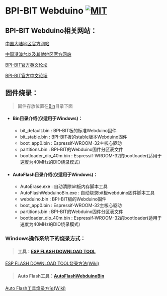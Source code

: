 # BPI-BIT Webduino  [![MIT](https://img.shields.io/github/license/mashape/apistatus.svg?style=for-the-badge)](./LICENSE)

## BPI-BIT Webduino相关网站：

[中国大陆地区官方网站](https://webduino.com.cn)

[中国港澳台以及其他地区官方网站](https://webduino.io/)

[BPI-BIT官方英文论坛](http://forum.banana-pi.org/c/bpi-webduino/BPI-Webduino)

[BPI-BIT官方中文论坛](https://forum.banana-pi.org.cn/c/bpi-webduino/webduino)

## 固件烧录：

> 固件存放位置在[Bin](/Bin)目录下面

- #### Bin目录介绍(仅适用于Windows)：
    + bit_default.bin : BPI-BIT板的标准Webduino固件
    + bit_stable.bin : BPI-BIT板的stable版本Webduino固件
    + boot_app0.bin : Espressif-WROOM-32主核心驱动
    + partitions.bin : BPI-BIT的Webduino固件分区表文件
    + bootloader_dio_40m.bin : Espressif-WROOM-32的bootloader(适用于速度为40MHz的DIO烧录模式)

- #### AutoFlash目录介绍(仅适用于Windows)：
    + AutoErase.exe : 自动清除bit板内存脚本工具
    + AutoFlashWebduinoBin.exe : 自动烧录bit板webduino固件脚本工具
    + webduino.bin : BPI-BIT板的Webduino固件
    + boot_app0.bin : Espressif-WROOM-32主核心驱动
    + partitions.bin : BPI-BIT的Webduino固件分区表文件
    + bootloader_dio_40m.bin : Espressif-WROOM-32的bootloader(适用于速度为40MHz的DIO烧录模式)

### Windows操作系统下的烧录方式：

> #### 工具：[ESP FLASH DOWNLOAD TOOL](/Windows/FLASH_DOWNLOAD_TOOLS_V3.6.4.rar)

[ESP FLASH DOWNLOAD TOOL烧录方法(Wiki)](https://github.com/BPI-STEAM/BPI-BIT-WebDuino/wiki#esp-flash-download-tool)

> #### Auto Flash工具：[AutoFlashWebduinoBin](/AutoFlash)

[Auto Flash工具烧录方法(Wiki)](https://github.com/BPI-STEAM/BPI-BIT-WebDuino/wiki#auto-flash%E5%B7%A5%E5%85%B7)
